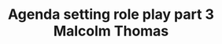 ---
area: Communication Skills, calgary-cambridge-model
category: 23 - Calgary Cambridge Workshop
title: Agenda setting role play part 3 Malcolm Thomas
description: Agenda setting role play part 3 Malcolm Thomas
audio: /assets/audio/23- Calgary Cambridge Workshop - 23 Agenda setting role play part 3 Malcolm Thomas - MQ.mp3
article: 
www: 
keywords: Calgary, Cambridge, Model
youtube: 
soundcloud: 
---